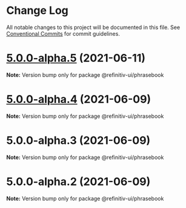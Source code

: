 # Change Log

All notable changes to this project will be documented in this file.
See [Conventional Commits](https://conventionalcommits.org) for commit guidelines.

# [5.0.0-alpha.5](https://git.sami.int.thomsonreuters.com/elf/refinitiv-ui/compare/@refinitiv-ui/phrasebook@5.0.0-alpha.4...@refinitiv-ui/phrasebook@5.0.0-alpha.5) (2021-06-11)

**Note:** Version bump only for package @refinitiv-ui/phrasebook





# [5.0.0-alpha.4](https://git.sami.int.thomsonreuters.com/elf/refinitiv-ui/compare/@refinitiv-ui/phrasebook@5.0.0-alpha.3...@refinitiv-ui/phrasebook@5.0.0-alpha.4) (2021-06-09)

**Note:** Version bump only for package @refinitiv-ui/phrasebook





# 5.0.0-alpha.3 (2021-06-09)

**Note:** Version bump only for package @refinitiv-ui/phrasebook





# 5.0.0-alpha.2 (2021-06-09)

**Note:** Version bump only for package @refinitiv-ui/phrasebook
